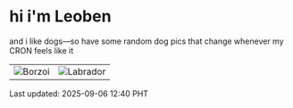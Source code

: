 # hi i'm Leoben

and i like dogs—so have some random dog pics that change whenever my CRON feels like it

|  |  |
|--------|----------|
| ![Borzoi](https://random-dog-vercel.vercel.app/api/random-borzoi?v=1757133602) | ![Labrador](https://random-dog-vercel.vercel.app/api/random-labrador?v=1757133602) |

Last updated: 2025-09-06 12:40 PHT
